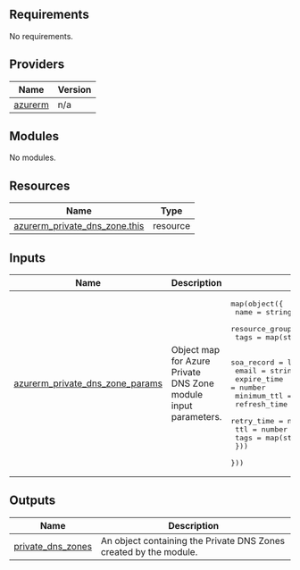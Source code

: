 <!-- BEGIN_TF_DOCS -->
<!-- markdown-table-prettify-ignore-start -->
## Requirements

No requirements.

## Providers

| Name | Version |
|------|---------|
| <a name="provider_azurerm"></a> [azurerm](#provider\_azurerm) | n/a |

## Modules

No modules.

## Resources

| Name | Type |
|------|------|
| [azurerm_private_dns_zone.this](https://registry.terraform.io/providers/hashicorp/azurerm/latest/docs/resources/private_dns_zone) | resource |

## Inputs

| Name | Description | Type | Default | Required |
|------|-------------|------|---------|:--------:|
| <a name="input_azurerm_private_dns_zone_params"></a> [azurerm\_private\_dns\_zone\_params](#input\_azurerm\_private\_dns\_zone\_params) | Object map for Azure Private DNS Zone module input parameters. | <pre>map(object({<br>    name                = string # required<br>    resource_group_name = string # required<br>    tags                = map(string)<br><br>    soa_record = list(object({<br>      email        = string # required<br>      expire_time  = number<br>      minimum_ttl  = number<br>      refresh_time = number<br>      retry_time   = number<br>      ttl          = number<br>      tags         = map(string)<br>    }))<br>  }))</pre> | n/a | yes |

## Outputs

| Name | Description |
|------|-------------|
| <a name="output_private_dns_zones"></a> [private\_dns\_zones](#output\_private\_dns\_zones) | An object containing the Private DNS Zones created by the module. |
<!-- markdown-table-prettify-ignore-end -->

<!-- END_TF_DOCS -->